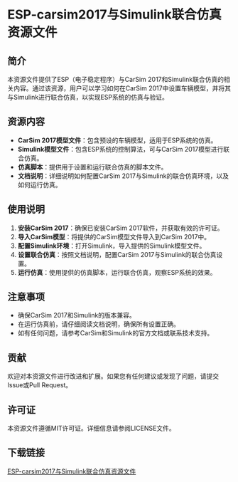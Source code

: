 # ESP-carsim2017与Simulink联合仿真资源文件

## 简介
本资源文件提供了ESP（电子稳定程序）与CarSim 2017和Simulink联合仿真的相关内容。通过该资源，用户可以学习如何在CarSim 2017中设置车辆模型，并将其与Simulink进行联合仿真，以实现ESP系统的仿真与验证。

## 资源内容
- **CarSim 2017模型文件**：包含预设的车辆模型，适用于ESP系统的仿真。
- **Simulink模型文件**：包含ESP系统的控制算法，可与CarSim 2017模型进行联合仿真。
- **仿真脚本**：提供用于设置和运行联合仿真的脚本文件。
- **文档说明**：详细说明如何配置CarSim 2017与Simulink的联合仿真环境，以及如何运行仿真。

## 使用说明
1. **安装CarSim 2017**：确保已安装CarSim 2017软件，并获取有效的许可证。
2. **导入CarSim模型**：将提供的CarSim模型文件导入到CarSim 2017中。
3. **配置Simulink环境**：打开Simulink，导入提供的Simulink模型文件。
4. **设置联合仿真**：按照文档说明，配置CarSim 2017与Simulink的联合仿真设置。
5. **运行仿真**：使用提供的仿真脚本，运行联合仿真，观察ESP系统的效果。

## 注意事项
- 确保CarSim 2017和Simulink的版本兼容。
- 在运行仿真前，请仔细阅读文档说明，确保所有设置正确。
- 如有任何问题，请参考CarSim和Simulink的官方文档或联系技术支持。

## 贡献
欢迎对本资源文件进行改进和扩展。如果您有任何建议或发现了问题，请提交Issue或Pull Request。

## 许可证
本资源文件遵循MIT许可证。详细信息请参阅LICENSE文件。

## 下载链接

[ESP-carsim2017与Simulink联合仿真资源文件](https://pan.quark.cn/s/f93b5b3df6e7)